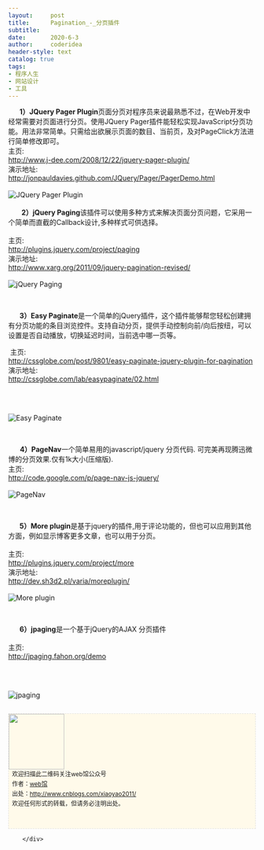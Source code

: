 ```yaml
---
layout:     post
title:      Pagination_-_分页插件
subtitle:   
date:       2020-6-3
author:     coderidea
header-style: text
catalog: true
tags:
- 程序人生
- 网站设计
- 工具
--- 
```

<div class="postBody">
			<div id="cnblogs_post_body" class="blogpost-body"><div class="Name">     <strong> 1）JQuery Pager Plugin</strong>页面分页对程序员来说最熟悉不过，在Web开发中经常需要对页面进行分页。使用JQuery Pager插件能轻松实现JavaScript分页功能。用法非常简单。只需给出欲展示页面的数目、当前页，及对PageClick方法进行简单修改即可。
<div class="tool gray">主页:</div>
</div>
<div>
<div class="P">
<div class="V"><a href="http://www.j-dee.com/2008/12/22/jquery-pager-plugin/">http://www.j-dee.com/2008/12/22/jquery-pager-plugin/</a></div>
</div>
<div class="P">
<div class="K">演示地址:</div>
<div class="V"><a href="http://jonpauldavies.github.com/JQuery/Pager/PagerDemo.html">http://jonpauldavies.github.com/JQuery/Pager/PagerDemo.html</a></div>
</div>
<div class="P">
<div class="K"> </div>
</div>
</div>
<div class="Img"><img src="http://www.open-lib.com/attachment/2011-10/19-22-54-22g.jpg" alt="JQuery Pager Plugin" /></div>
<div class="Img"> </div>
<div class="Content">
<div class="Name">      <strong> 2）jQuery Paging</strong>该插件可以使用多种方式来解决页面分页问题，它采用一个简单而直截的Callback设计,多种样式可供选择。
<div class="tool gray"> </div>
</div>
<div>
<div class="P">
<div class="K">主页:</div>
</div>
<div class="P">
<div class="V"><a href="http://plugins.jquery.com/project/paging">http://plugins.jquery.com/project/paging</a></div>
</div>
<div class="P">
<div class="K">演示地址:</div>
<div class="V"><a href="http://www.xarg.org/2011/09/jquery-pagination-revised/">http://www.xarg.org/2011/09/jquery-pagination-revised/</a></div>
</div>
<div class="P">
<div class="K"> </div>
</div>
</div>
<div class="Img"><img src="http://www.open-lib.com/attachment/2011-09/16-11-11-10a.jpg" alt="jQuery Paging" /></div>
<div class="Content">
<p> </p>
<p>     <strong> 3）Easy Paginate</strong>是一个简单的jQuery插件，这个插件能够帮您轻松创建拥有分页功能的条目浏览控件。支持自动分页，提供手动控制向前/向后按纽，可以设置是否自动播放，切换延迟时间，当前选中哪一页等。</p>
<div class="Name">
<div class="tool gray"> 主页:</div>
</div>
<div>
<div class="P">
<div class="V"><a href="http://cssglobe.com/post/9801/easy-paginate-jquery-plugin-for-pagination">http://cssglobe.com/post/9801/easy-paginate-jquery-plugin-for-pagination</a></div>
</div>
<div class="P">
<div class="K">演示地址:</div>
<div class="V"><a href="http://cssglobe.com/lab/easypaginate/02.html">http://cssglobe.com/lab/easypaginate/02.html</a></div>
</div>
<div class="P">
<div class="K"> </div>
</div>
</div>
<p> </p>
<div class="Img"><img src="http://www.open-lib.com/attachment/2011-08/01-11-1-48a.jpg" alt="Easy Paginate" /></div>
<div class="Content">
<p> </p>
<div class="Name">      <strong>4）PageNav</strong>一个简单易用的javascript/jquery 分页代码. 可完美再现腾迅微博的分页效果.仅有1k大小(压缩版).
<div class="tool gray">主页:</div>
</div>
<div>
<div class="P">
<div class="V"><a href="http://code.google.com/p/page-nav-js-jquery/">http://code.google.com/p/page-nav-js-jquery/</a></div>
</div>
<div class="P">
<div class="K"> </div>
</div>
</div>
<div class="Img"><img src="http://www.open-lib.com/attachment/2011-07/21-23-56-33c.jpg" alt="PageNav" /></div>
<div class="Content">
<p> </p>
<div class="Name">     <strong> 5）More plugin</strong>是基于jquery的插件,用于评论功能的，但也可以应用到其他方面，例如显示博客更多文章，也可以用于分页。
<div class="tool gray"> </div>
</div>
<div>
<div class="P">
<div class="K">主页:</div>
</div>
<div class="P">
<div class="V"><a href="http://plugins.jquery.com/project/more">http://plugins.jquery.com/project/more</a></div>
</div>
<div class="P">
<div class="K">演示地址:</div>
<div class="V"><a href="http://dev.sh3d2.pl/varia/moreplugin/">http://dev.sh3d2.pl/varia/moreplugin/</a></div>
</div>
<div class="P">
<div class="K"> </div>
</div>
</div>
<div class="Img"><img src="http://www.open-lib.com/attachment/2011-06/03-13-19-28f.jpg" alt="More plugin" /></div>
<div class="Content">
<p> </p>
</div>
</div>
</div>
<div class="Name">     <strong> 6）jpaging</strong>是一个基于jQuery的AJAX 分页插件
<div class="tool gray"> </div>
</div>
<div>
<div class="P">
<div class="K">主页:</div>
</div>
<div class="P">
<div class="V"><a href="http://jpaging.fahon.org/demo">http://jpaging.fahon.org/demo</a></div>
</div>
<div class="P">
<div class="K"> </div>
</div>
</div>
<p> </p>
<div class="Img"><img src="http://www.open-lib.com/attachment/2011-06/03-13-13-13d.jpg" alt="jpaging" /></div>
</div>
</div>
<div id="ckepop"> </div>
<div>
<p id="PSignature" style="line-height:20px;background:#FFFAEA no-repeat 2% 50%;font-size:12px;border:#e0e0e0 1px dashed;"><img title="web馆" src="https://files.cnblogs.com/xiaoyao2011/wx.gif" alt="" width="113" height="113" /><br />  欢迎扫描此二维码关注web馆公众号  <br />  作者：<a href="http://www.cnblogs.com/xiaoyao2011/">web馆</a>  <br />  出处：<a href="http://www.cnblogs.com/xiaoyao2011">http://www.cnblogs.com/xiaoyao2011/</a> <br />  欢迎任何形式的转载，但请务必注明出处。<br /><br /><br /></p>





</div></div><div id="MySignature"></div>
<div class="clear"></div>
<div id="blog_post_info_block">
<div id="BlogPostCategory"></div>
<div id="EntryTag"></div>
<div id="blog_post_info">
</div>
<div class="clear"></div>
<div id="post_next_prev"></div>
</div>


		</div>